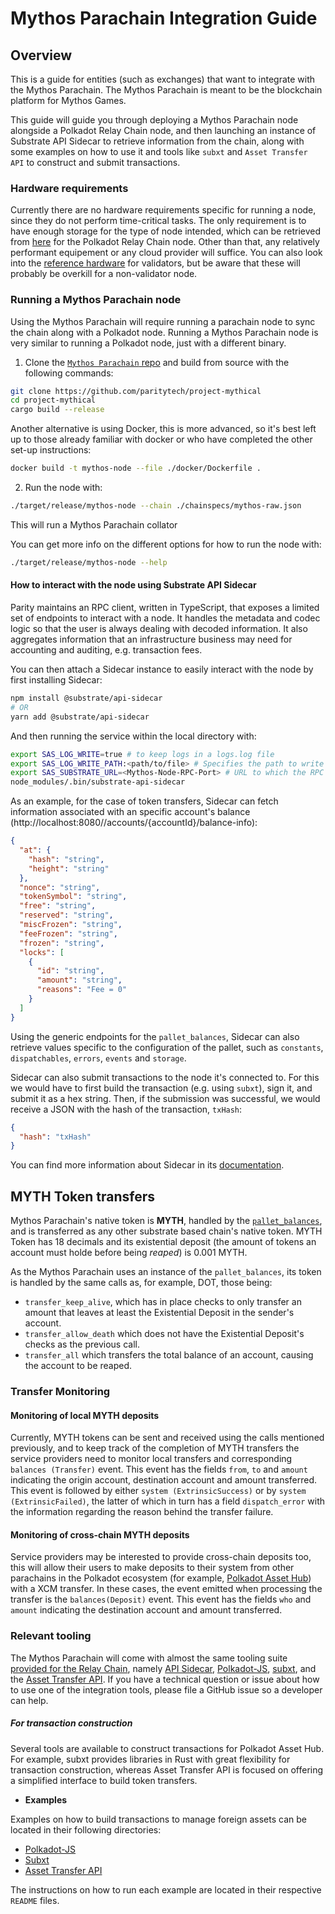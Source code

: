 # Mythos Parachain Integration Guide

## Overview

This is a guide for entities (such as exchanges) that want to integrate with the Mythos Parachain. The Mythos Parachain is meant to be the blockchain platform for Mythos Games.

This guide will guide you through deploying a Mythos Parachain node alongside a Polkadot Relay Chain node, and then launching an instance of Substrate API Sidecar to retrieve information from the chain, along with some examples on how to use it and tools like `subxt` and `Asset Transfer API` to construct and submit transactions.

### Hardware requirements

Currently there are no hardware requirements specific for running a node, since they do not perform time-critical tasks. The only requirement is to have enough storage for the type of node intended, which can be retrieved from [here](https://stakeworld.io/docs/dbsize) for the Polkadot Relay Chain node. Other than that, any relatively performant equipement or any cloud provider will suffice. You can also look into the [reference hardware](https://wiki.polkadot.network/docs/maintain-guides-how-to-validate-polkadot#reference-hardware) for validators, but be aware that these will probably be overkill for a non-validator node.

### Running a Mythos Parachain node

Using the Mythos Parachain will require running a parachain node to sync the chain along with a Polkadot node. Running a Mythos Parachain node is very similar to running a Polkadot node, just with a different binary.

1. Clone the [`Mythos Parachain` repo](https://github.com/paritytech/project-mythical/tree/main) and build from source with the following commands:
  ```bash
  git clone https://github.com/paritytech/project-mythical
  cd project-mythical
  cargo build --release
  ```

  Another alternative is using Docker, this is more advanced, so it's best left up to those already familiar with docker or who have completed the other set-up instructions:

  ```bash
  docker build -t mythos-node --file ./docker/Dockerfile .
  ```

2. Run the node with:

  ```bash
  ./target/release/mythos-node --chain ./chainspecs/mythos-raw.json
  ```
  This will run a Mythos Parachain collator

  You can get more info on the different options for how to run the node with:

  ```bash
  ./target/release/mythos-node --help
  ```

#### How to interact with the node using Substrate API Sidecar

Parity maintains an RPC client, written in TypeScript, that exposes a limited set of endpoints to interact with a node. It handles the metadata and codec logic so that the user is always dealing with decoded information. It also aggregates information that an infrastructure business may need for accounting and auditing, e.g. transaction fees.

You can then attach a Sidecar instance to easily interact with the node by first installing Sidecar:

```bash
npm install @substrate/api-sidecar
# OR
yarn add @substrate/api-sidecar
```

And then running the service within the local directory with:

```bash
export SAS_LOG_WRITE=true # to keep logs in a logs.log file
export SAS_LOG_WRITE_PATH:<path/to/file> # Specifies the path to write the log files. Default will be where the package is installed.
export SAS_SUBSTRATE_URL=<Mythos-Node-RPC-Port> # URL to which the RPC proxy will attempt to connect to
node_modules/.bin/substrate-api-sidecar
```

As an example, for the case of token transfers, Sidecar can fetch information associated with an specific account's balance (http://localhost:8080//accounts/{accountId}/balance-info):

```json
{
  "at": {
    "hash": "string",
    "height": "string"
  },
  "nonce": "string",
  "tokenSymbol": "string",
  "free": "string",
  "reserved": "string",
  "miscFrozen": "string",
  "feeFrozen": "string",
  "frozen": "string",
  "locks": [
    {
      "id": "string",
      "amount": "string",
      "reasons": "Fee = 0"
    }
  ]
}
```

Using the generic endpoints for the `pallet_balances`, Sidecar can also retrieve values specific to the configuration of the pallet, such as `constants`, `dispatchables`, `errors`, `events` and `storage`.

Sidecar can also submit transactions to the node it's connected to. For this we would have to first build the transaction (e.g. using `subxt`), sign it, and submit it as a hex string. Then, if the submission was successful, we would receive a JSON with the hash of the transaction, `txHash`:

```json
{
  "hash": "txHash"
}
```

You can find more information about Sidecar in its [documentation](https://paritytech.github.io/substrate-api-sidecar/dist/).

## MYTH Token transfers

Mythos Parachain's native token is **MYTH**, handled by the [`pallet_balances`](https://docs.rs/pallet-balances/latest/pallet_balances/), and is transferred as any other substrate based chain's native token. MYTH Token has 18 decimals and its existential deposit (the amount of tokens an account must holde before being _reaped_) is 0.001 MYTH.

As the Mythos Parachain uses an instance of the `pallet_balances`, its token is handled by the same calls as, for example, DOT, those being:

- `transfer_keep_alive`, which has in place checks to only transfer an amount that leaves at least the Existential Deposit in the sender's account.
- `transfer_allow_death` which does not have the Existential Deposit's checks as the previous call.
- `transfer_all` which transfers the total balance of an account, causing the account to be reaped.

### Transfer Monitoring

#### Monitoring of local MYTH deposits

Currently, MYTH tokens can be sent and received using the calls mentioned previously, and to keep track of the completion of MYTH transfers the service providers need to monitor local transfers and corresponding `balances (Transfer)` event. This event has the fields `from`, `to` and `amount` indicating the origin account, destination account and amount transferred. This event is followed by either `system (ExtrinsicSuccess)` or by `system (ExtrinsicFailed)`, the latter of which in turn has a field `dispatch_error` with the information regarding the reason behind the transfer failure.

#### Monitoring of cross-chain MYTH deposits

Service providers may be interested to provide cross-chain deposits too, this will allow their users to make deposits to their system from other parachains in the Polkadot ecosystem (for example, [Polkadot Asset Hub](https://wiki.polkadot.network/docs/build-integrate-assets)) with a XCM transfer. In these cases, the event emitted when processing the transfer is the `balances(Deposit)` event. This event has the fields `who` and `amount` indicating the destination account and amount transferred.

### Relevant tooling

The Mythos Parachain will come with almost the same tooling suite [provided for the Relay Chain](https://wiki.polkadot.network/docs/build-integration#recommendation), namely [API Sidecar](https://github.com/paritytech/substrate-api-sidecar), [Polkadot-JS](https://wiki.polkadot.network/docs/learn-polkadotjs-index), [subxt](https://github.com/paritytech/subxt), and the [Asset Transfer API](https://github.com/paritytech/asset-transfer-api). If you have a technical question or issue about how to use one of the integration tools, please file a GitHub issue so a developer can help.


##### For transaction construction

Several tools are available to construct transactions for Polkadot Asset Hub. For example, subxt provides libraries in Rust with great flexibility for transaction construction, whereas Asset Transfer API is focused on offering a simplified interface to build token transfers.

- **Examples**

Examples on how to build transactions to manage foreign assets can be located in their following directories:

- [Polkadot-JS](/polkadot-js-example/)
- [Subxt](/subxt-example/)
- [Asset Transfer API](/asset-transfer-api-example/)

The instructions on how to run each example are located in their respective `README` files.
